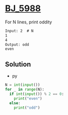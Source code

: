 # [BJ_5988](https://acmicpc.net/problem/5988)

For N lines, print oddity

```txt
Input: 2  # N
1
4
Output: odd
even
```

## Solution

* py

```py
N = int(input())
for _ in range(N):
  if int(input()) % 2 == 0:
    print("even")
  else:
    print("odd")
```
